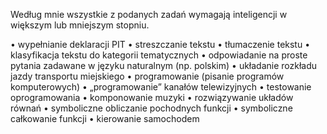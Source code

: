 Według mnie wszystkie z podanych zadań wymagają inteligencji w większym lub mniejszym stopniu.

• wypełnianie deklaracji PIT
• streszczanie tekstu
• tłumaczenie tekstu
• klasyfikacja tekstu do kategorii tematycznych
• odpowiadanie na proste pytania zadawane w języku naturalnym (np. polskim)
• układanie rozkładu jazdy transportu miejskiego
• programowanie (pisanie programów komputerowych)
• „programowanie” kanałów telewizyjnych
• testowanie oprogramowania
• komponowanie muzyki
• rozwiązywanie układów równań
• symboliczne obliczanie pochodnych funkcji
• symboliczne całkowanie funkcji
• kierowanie samochodem
